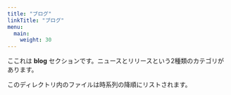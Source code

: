 ```yaml
---
title: "ブログ"
linkTitle: "ブログ"
menu:
  main:
    weight: 30
---
```



ここれは **blog** セクションです。ニュースとリリースという2種類のカテゴリがあります。

このディレクトリ内のファイルは時系列の降順にリストされます。
